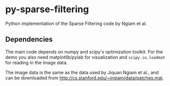 py-sparse-filtering
===================

Python implementation of the Sparse Filtering code by Ngiam et al.

Dependencies
------------

The main code depends on numpy and scipy's optimization toolkit. For
the demo you also need matplotlib/pylab for visualization and `scipy.io.loadmat`
for reading in the image data.

The image data is the same as the data used by Jiquan Ngiam et al., and can be
downloaded from <http://cs.stanford.edu/~jngiam/data/patches.mat>.


